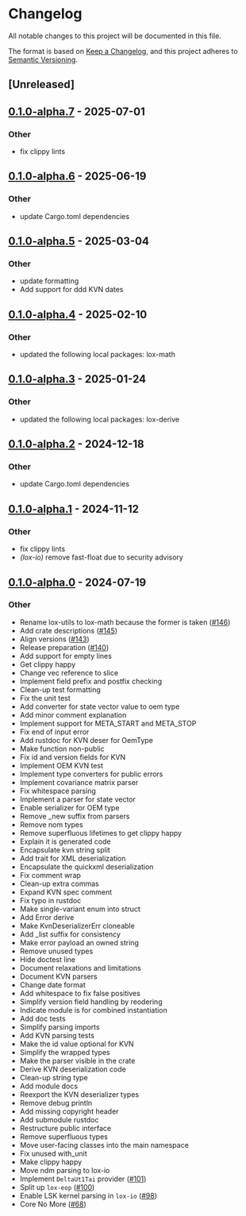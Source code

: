 # Changelog
All notable changes to this project will be documented in this file.

The format is based on [Keep a Changelog](https://keepachangelog.com/en/1.0.0/),
and this project adheres to [Semantic Versioning](https://semver.org/spec/v2.0.0.html).

## [Unreleased]

## [0.1.0-alpha.7](https://github.com/lox-space/lox/compare/lox-io-v0.1.0-alpha.6...lox-io-v0.1.0-alpha.7) - 2025-07-01

### Other

- fix clippy lints

## [0.1.0-alpha.6](https://github.com/lox-space/lox/compare/lox-io-v0.1.0-alpha.5...lox-io-v0.1.0-alpha.6) - 2025-06-19

### Other

- update Cargo.toml dependencies

## [0.1.0-alpha.5](https://github.com/lox-space/lox/compare/lox-io-v0.1.0-alpha.4...lox-io-v0.1.0-alpha.5) - 2025-03-04

### Other

- update formatting
- Add support for ddd KVN dates

## [0.1.0-alpha.4](https://github.com/lox-space/lox/compare/lox-io-v0.1.0-alpha.3...lox-io-v0.1.0-alpha.4) - 2025-02-10

### Other

- updated the following local packages: lox-math

## [0.1.0-alpha.3](https://github.com/lox-space/lox/compare/lox-io-v0.1.0-alpha.2...lox-io-v0.1.0-alpha.3) - 2025-01-24

### Other

- updated the following local packages: lox-derive

## [0.1.0-alpha.2](https://github.com/lox-space/lox/compare/lox-io-v0.1.0-alpha.1...lox-io-v0.1.0-alpha.2) - 2024-12-18

### Other

- update Cargo.toml dependencies

## [0.1.0-alpha.1](https://github.com/lox-space/lox/compare/lox-io-v0.1.0-alpha.0...lox-io-v0.1.0-alpha.1) - 2024-11-12

### Other

- fix clippy lints
- *(lox-io)* remove fast-float due to security advisory

## [0.1.0-alpha.0](https://github.com/lox-space/lox/releases/tag/lox-io-v0.1.0-alpha.0) - 2024-07-19

### Other
- Rename lox-utils to lox-math because the former is taken ([#146](https://github.com/lox-space/lox/pull/146))
- Add crate descriptions ([#145](https://github.com/lox-space/lox/pull/145))
- Align versions ([#143](https://github.com/lox-space/lox/pull/143))
- Release preparation ([#140](https://github.com/lox-space/lox/pull/140))
- Add support for empty lines
- Get clippy happy
- Change vec reference to slice
- Implement field prefix and postfix checking
- Clean-up test formatting
- Fix the unit test
- Add converter for state vector value to oem type
- Add minor comment explanation
- Implement support for META_START and META_STOP
- Fix end of input error
- Add rustdoc for KVN deser for OemType
- Make function non-public
- Fix id and version fields for KVN
- Implement OEM KVN test
- Implement type converters for public errors
- Implement covariance matrix parser
- Fix whitespace parsing
- Implement a parser for state vector
- Enable serializer for OEM type
- Remove _new suffix from parsers
- Remove nom types
- Remove superfluous lifetimes to get clippy happy
- Explain it is generated code
- Encapsulate kvn string split
- Add trait for XML deserialization
- Encapsulate the quickxml deserialization
- Fix comment wrap
- Clean-up extra commas
- Expand KVN spec comment
- Fix typo in rustdoc
- Make single-variant enum into struct
- Add Error derive
- Make KvnDeserializerErr cloneable
- Add _list suffix for consistency
- Make error payload an owned string
- Remove unused types
- Hide doctest line
- Document relaxations and limitations
- Document KVN parsers
- Change date format
- Add whitespace to fix false positives
- Simplify  version field handling by reodering
- Indicate module is for combined instantiation
- Add doc tests
- Simplify parsing imports
- Add KVN parsing tests
- Make the id value optional for KVN
- Simplify the wrapped types
- Make the parser visible in the crate
- Derive KVN deserialization code
- Clean-up string type
- Add module docs
- Reexport the KVN deserializer types
- Remove debug println
- Add missing copyright header
- Add submodule rustdoc
- Restructure public interface
- Remove superfluous types
- Move user-facing classes into the main namespace
- Fix unused with_unit
- Make clippy happy
- Move ndm parsing to lox-io
- Implement `DeltaUt1Tai` provider ([#101](https://github.com/lox-space/lox/pull/101))
- Split up `lox-eop` ([#100](https://github.com/lox-space/lox/pull/100))
- Enable LSK kernel parsing in `lox-io` ([#98](https://github.com/lox-space/lox/pull/98))
- Core No More ([#68](https://github.com/lox-space/lox/pull/68))
